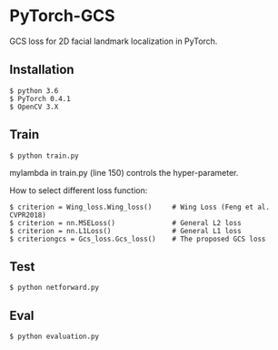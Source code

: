 # PyTorch-GCS
GCS loss for 2D facial landmark localization in PyTorch.

## Installation
    $ python 3.6
    $ PyTorch 0.4.1
    $ OpenCV 3.X
    
## Train
    $ python train.py 

mylambda in train.py (line 150) controls the hyper-parameter.

How to select different loss function:

    $ criterion = Wing_loss.Wing_loss()     # Wing Loss (Feng et al. CVPR2018)
    $ criterion = nn.MSELoss()              # General L2 loss
    $ criterion = nn.L1Loss()               # General L1 loss
    $ criteriongcs = Gcs_loss.Gcs_loss()    # The proposed GCS loss
    
## Test
    $ python netforward.py
   
## Eval
    $ python evaluation.py
    

